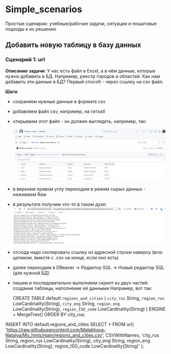 # Simple_scenarios
Простые сценарии: учебные/рабочие задачи, ситуации и пошаговые подходы к их решению

## Добавить новую таблицу в базу данных
### Сценарий 1: url
**Описание задачи**: У нас есть файл в Excel, а в нём данные, которые нужно добавить в БД. Например, реестр городов и областей. Как нам добавить эти данные в БД?
Первый способ - через ссылку на csv файл. 

**Шаги**:
  - сохраняем нужные данные в формате csv
  - добавляем файл csv, например, на гитхаб
  - открываем этот файл - он должен выглядеть, например, так:

    ![cover](https://github.com/Malakhova-Natalya/Simple_scenarios/blob/main/01%20-%20csv.png)
  - в верхнем правом углу переходим в режим сырых данных - нажимаем Raw
  - в результате получим что-то в таком духе:
    ![cover](https://github.com/Malakhova-Natalya/Simple_scenarios/blob/main/02%20-%20csv_raw.png)
  - отсюда надо скопировать ссылку из адресной строки наверху (всю целиком, вместе с .csv на конце, если оно есть)
  - далее переходим в DBeaver -> Редактор SQL -> Новый редактор SQL (для нужной БД)
  - пишем и последовательно выполняем скрипт из двух частей: создание таблицы, наполнение её данными
Например, вот так:

    CREATE TABLE default.`regions_and_cities` 
(
	`city_rus` String, 
	`region_rus` LowCardinality(String), 
	`city_eng` String, 
	`region_eng` LowCardinality(String),
	`region_ISO_code` LowCardinality(String)
)
ENGINE = MergeTree()
ORDER BY city_rus;


INSERT INTO default.regions_and_cities
SELECT * FROM url(
'https://raw.githubusercontent.com/Malakhova-Natalya/My_hints/main/regions_and_cities.csv', 
CSVWithNames, 
'city_rus String, 
region_rus LowCardinality(String), 
city_eng String, 
region_eng LowCardinality(String),
region_ISO_code LowCardinality(String)'
);
